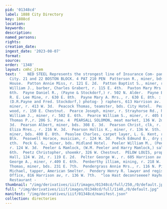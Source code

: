 ```yaml
---
pid: '01348cd'
label: 1888 City Directory
key: 1888cd
location: 
keywords: 
description: 
named_persons: 
rights: 
creation_date: 
ingest_date: '2023-08-07'
format: 
source: 
order: '1348'
layout: cmhc_item
text: '   NED STEEL Represents the strongest line of Insurance Com- panies in the
  City. 21 and 22 BOSTON BLOCK. 4 PAT 210 PEN  Patterson R., miner, bds. Milwaukee
  House.  Patton Annie Miss, r. 121 E. 2d.  Patton Baptist S., miner, r. 512 E. 8th.  Patton
  William J., barber, Charles Grabert, r. 115 E. 4th.  Paxton Mary Mrs., r. 126 W.
  6th.  Payne Daniel R., (Payne & Stockdorf,) r. 502 N. Alder.  Payne Edward, miner,
  R. E. Lee Mine, r. 630 E. 8th.  Payne Mary A. Mrs., r. 630 E. 8th. :  Payne & Stockdorf,
  (D.R.Payne and Fred. Stockdorf,) photog- } raphers, 613 Harrison av. y  Payton Frank,
  miner, r. 413 W. 3d.  Peacock Thomas, teamster, bds. City Hotel.  Peacock Thomas,
  wood, r. 150 E. Chestnut.  Pearce Joseph, miner, r. Strayhorse Rd., head HE. 4th.  Pearce
  William J., miner, r. 502 E. 6th.  Pearce William S., miner, r. 405 E. 5th.  Pearch
  Thomas P.,r. 206 S. Pine. 4  PEARSALL SOLOMON, meat market, 136 W. 2d, r.129 W.
  3d.  Pearson Albert, miner, bds. 308 E. 3d.  Pearson Christ, clk, r. 113 W. 8th.  Pearson
  Eliza Mres., r. 216 W. 3d.  Pearson Hollis K., miner, r. 136 W. Sth.  Pearson Swan,
  miner, bds. 400 E. 8th.  Peaslee Charles, carpet layer, L. G. Kent, r. Keystone
  Blk.  Peaswell Horace, musician, r. 124 W. 3d.  Peck Edmund B., dry goods, 300 E.
  ¢th.  Peck G. G., miner, bds. Midland Hotel.  Peeler William M., (Peeler & Mamlock,)
  r. 124 W. 3d.  Peeler & Mamlock, (W.M. Peeler and Harry Mamlock,) saloon, 230 E.
  6th.  Peetz Christopher, shoemkr, 326 W. Chestnut.  PELOW LOUIS, propr, St. Louis
  Hall, 124 W. 2d, r. 119 E. 2d.  Pelter George W., r. 605 Harrison av. ;  Pelton
  George A., miner, r.409 E. 6th.  Penberthy illiam, mining, r. 218 W. 3d.  Pender
  Thomas, miner, bds. 231 E. 7th.  Pendergrass Annie Mrs., r. 116 N. Pine.  Pendergrass
  Michael, tapper, American Smelter.  Pendery Henry R. lawyer and register, U.S. Land
  Office, 816 Harrison av, r. 136 W. 7th.  "loa Hast deconrseeee? Hayhurst’s Gom’l
  Restaurant -    '
thumbnail: "/img/derivatives/iiif/images/01348cd/full/250,/0/default.jpg"
full: "/img/derivatives/iiif/images/01348cd/full/1140,/0/default.jpg"
manifest: "/img/derivatives/iiif/01348cd/manifest.json"
collection: directories
---
```

